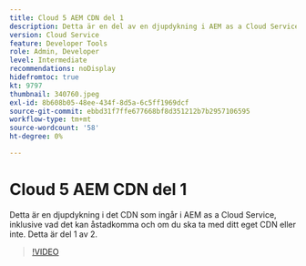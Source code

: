 ```yaml
---
title: Cloud 5 AEM CDN del 1
description: Detta är en del av en djupdykning i AEM as a Cloud Service CDN.
version: Cloud Service
feature: Developer Tools
role: Admin, Developer
level: Intermediate
recommendations: noDisplay
hidefromtoc: true
kt: 9797
thumbnail: 340760.jpeg
exl-id: 8b608b05-48ee-434f-8d5a-6c5ff1969dcf
source-git-commit: ebbd31f7ffe677668bf8d351212b7b2957106595
workflow-type: tm+mt
source-wordcount: '58'
ht-degree: 0%

---
```


# Cloud 5 AEM CDN del 1

Detta är en djupdykning i det CDN som ingår i AEM as a Cloud Service, inklusive vad det kan åstadkomma och om du ska ta med ditt eget CDN eller inte. Detta är del 1 av 2.

>[!VIDEO](https://video.tv.adobe.com/v/340760/?quality=12&learn=on)
